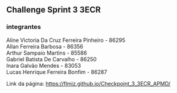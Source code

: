 ## Challenge Sprint 3 3ECR
### integrantes
Aline Victoria Da Cruz Ferreira Pinheiro - 86295 <br />
Allan Ferreira Barbosa - 86356 <br />
Arthur Sampaio Martins - 85586 <br />
Gabriel Batista De Carvalho - 86250 <br />
Inara Galvão Mendes - 83053 <br />
Lucas Henrique Ferreira Bonfim - 86287 <br />

Link da página: https://flmiz.github.io/Checkpoint_3_3ECR_APMD/
